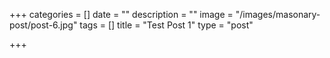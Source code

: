 +++
categories = []
date = ""
description = ""
image = "/images/masonary-post/post-6.jpg"
tags = []
title = "Test Post 1"
type = "post"

+++
